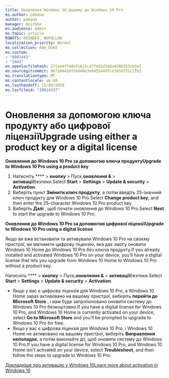 ```yaml
---
title: Оновлення Windows 10 додому до Windows 10 Pro
ms.author: pebaum
author: pebaum
manager: mnirkhe
ms.audience: Admin
ms.topic: article
ROBOTS: NOINDEX, NOFOLLOW
localization_priority: Normal
ms.collection: Adm_O365
ms.custom:
- "9001443"
- "3443"
ms.openlocfilehash: 271ae4ff4defc611c37fe92d3dda429b353cb3a7
ms.sourcegitcommit: 867184426f2ed48e3e845544d7ce185d731c2fb3
ms.translationtype: MT
ms.contentlocale: uk-UA
ms.lasthandoff: 12/04/2019
ms.locfileid: "39814337"
---
```

# <a name="upgrade-using-either-a-product-key-or-a-digital-license"></a><span data-ttu-id="19208-102">Оновлення за допомогою ключа продукту або цифрової ліцензії</span><span class="sxs-lookup"><span data-stu-id="19208-102">Upgrade using either a product key or a digital license</span></span>

<span data-ttu-id="19208-103">**Оновлення до Windows 10 Pro за допомогою ключа продукту**</span><span class="sxs-lookup"><span data-stu-id="19208-103">**Upgrade to Windows 10 Pro using a product key**</span></span>

1. <span data-ttu-id="19208-104">Натисніть \*\*\*\* > **кнопку** > Пуск,**оновлення &** > **активації**безпеки.</span><span class="sxs-lookup"><span data-stu-id="19208-104">Select **Start** > **Settings** > **Update & security** > **Activation**.</span></span>
2. <span data-ttu-id="19208-105">Виберіть пункт **Змінити ключ продукту**, а потім введіть 25-значний ключ продукту для Windows 10 Pro.</span><span class="sxs-lookup"><span data-stu-id="19208-105">Select **Change product key**, and then enter the 25-character Windows 10 Pro product key.</span></span>
3. <span data-ttu-id="19208-106">Виберіть **Далі** , щоб почати оновлення до Windows 10 Pro.</span><span class="sxs-lookup"><span data-stu-id="19208-106">Select **Next** to start the upgrade to Windows 10 Pro.</span></span>

<span data-ttu-id="19208-107">**Оновлення до Windows 10 Pro за допомогою цифрової ліцензії**</span><span class="sxs-lookup"><span data-stu-id="19208-107">**Upgrade to Windows 10 Pro using a digital license**</span></span>

<span data-ttu-id="19208-108">Якщо ви вже встановили та активували Windows 10 Pro на своєму пристрої, ви матимете цифрову ліцензію, яка дає змогу оновити Windows 10 Home до Windows 10 Pro без ключа продукту.</span><span class="sxs-lookup"><span data-stu-id="19208-108">If you already installed and activated Windows 10 Pro on your device, you’ll have a digital license that lets you upgrade from Windows 10 Home to Windows 10 Pro without a product key.</span></span>

<span data-ttu-id="19208-109">Натисніть \*\*\*\* > **кнопку** > Пуск,**оновлення &** > **активації**безпеки.</span><span class="sxs-lookup"><span data-stu-id="19208-109">Select **Start** > **Settings** > **Update & security** > **Activation**.</span></span>

- <span data-ttu-id="19208-110">Якщо у вас є цифрова ліцензія для Windows 10 Pro, а Windows 10 Home зараз активовано на вашому пристрої, виберіть **перейти до Microsoft Store** , і вам буде запропоновано оновити систему до Windows 10 Pro безкоштовно.</span><span class="sxs-lookup"><span data-stu-id="19208-110">If you have a digital license for Windows 10 Pro, and Windows 10 Home is currently activated on your device, select **Go to Microsoft Store** and you'll be prompted to upgrade to Windows 10 Pro for free.</span></span>
- <span data-ttu-id="19208-111">Якщо у вас є цифрова ліцензія для Windows 10 Pro, і Windows 10 Home не активовано на вашому пристрої, виберіть **Виправлення неполадок**, а потім виконайте дії, щоб оновити систему до Windows 10 Pro.</span><span class="sxs-lookup"><span data-stu-id="19208-111">If you have a digital license for Windows 10 Pro, and Windows 10 Home isn't activated on your device, select **Troubleshoot**, and then follow the steps to upgrade to Windows 10 Pro.</span></span>

[<span data-ttu-id="19208-112">Докладніше про активацію у Windows 10</span><span class="sxs-lookup"><span data-stu-id="19208-112">Learn more about activation in Windows 10</span></span>](https://support.microsoft.com/help/12440)